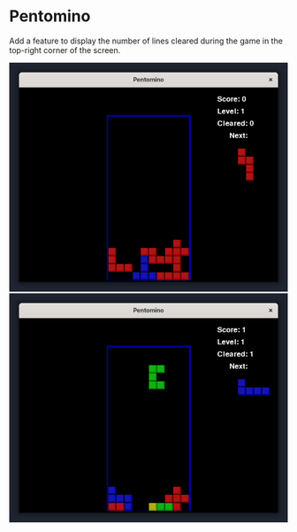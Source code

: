 # Pentomino

Add a feature to display the number of lines cleared during the game in the top-right corner of the screen.

![](2025-05-17_14-23-35.gif)
![](2025-05-17_14-24-22.png)
